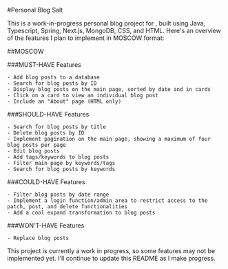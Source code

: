 #Personal Blog Salt

This is a work-in-progress personal blog project for <SALT>, 
built using Java, Typescript, Spring, Next.js, MongoDB, CSS, and HTML. 
Here's an overview of the features I plan to implement in MOSCOW format:


##MOSCOW

###MUST-HAVE Features

    - Add blog posts to a database
    - Search for blog posts by ID
    - Display blog posts on the main page, sorted by date and in cards
    - Click on a card to view an individual blog post
    - Include an "About" page (HTML only)

###SHOULD-HAVE Features

    - Search for blog posts by title
    - Delete blog posts by ID
    - Implement pagination on the main page, showing a maximum of four blog posts per page
    - Edit blog posts
    - Add tags/keywords to blog posts
    - Filter main page by keywords/tags
    - Search for blog posts by keywords

###COULD-HAVE Features

    - Filter blog posts by date range
    - Implement a login function/admin area to restrict access to the patch, post, and delete functionalities
    - Add a cool expand transformation to blog posts

###WON'T-HAVE Features

    - Replace blog posts

This project is currently a work in progress, so some features may not be implemented yet. 
I'll continue to update this README as I make progress.
